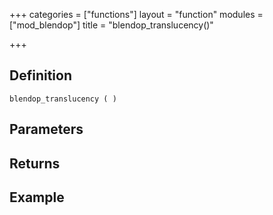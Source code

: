 +++
categories = ["functions"]
layout = "function"
modules = ["mod_blendop"]
title = "blendop_translucency()"

+++

## Definition

    blendop_translucency ( )

## Parameters

## Returns

## Example
